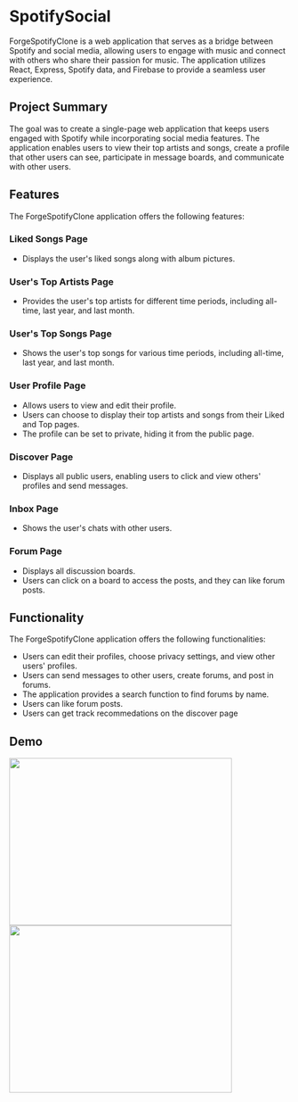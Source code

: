 # SpotifySocial

ForgeSpotifyClone is a web application that serves as a bridge between Spotify and social media, allowing users to engage with music and connect with others who share their passion for music. The application utilizes React, Express, Spotify data, and Firebase to provide a seamless user experience. 

## Project Summary

The goal was to create a single-page web application that keeps users engaged with Spotify while incorporating social media features. The application enables users to view their top artists and songs, create a profile that other users can see, participate in message boards, and communicate with other users. 

## Features

The ForgeSpotifyClone application offers the following features:

### Liked Songs Page
- Displays the user's liked songs along with album pictures.

### User's Top Artists Page
- Provides the user's top artists for different time periods, including all-time, last year, and last month.

### User's Top Songs Page
- Shows the user's top songs for various time periods, including all-time, last year, and last month.

### User Profile Page
- Allows users to view and edit their profile.
- Users can choose to display their top artists and songs from their Liked and Top pages.
- The profile can be set to private, hiding it from the public page.

### Discover Page
- Displays all public users, enabling users to click and view others' profiles and send messages.

### Inbox Page
- Shows the user's chats with other users.

### Forum Page
- Displays all discussion boards.
- Users can click on a board to access the posts, and they can like forum posts.

## Functionality

The ForgeSpotifyClone application offers the following functionalities:

- Users can edit their profiles, choose privacy settings, and view other users' profiles.
- Users can send messages to other users, create forums, and post in forums.
- The application provides a search function to find forums by name.
- Users can like forum posts.
- Users can get track recommedations on the discover page

## Demo
<img align="left" width="400" height="300" src="https://github.com/jrp9pte/jrp9pte/blob/main/SpotifySocial.gif">
<img align="left" width="400" height="300" src="https://github.com/jrp9pte/jrp9pte/blob/main/SpotifySocial(480).gif">




